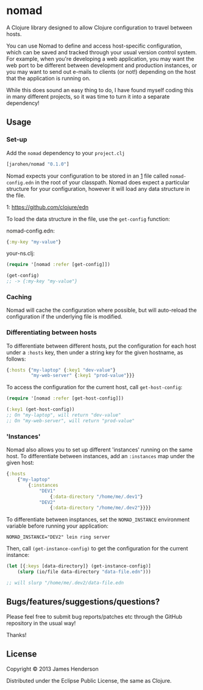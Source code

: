 # nomad

A Clojure library designed to allow Clojure configuration to travel
between hosts.

You can use Nomad to define and access host-specific configuration,
which can be saved and tracked through your usual version control
system. For example, when you're developing a web application, you may
want the web port to be different between development and production
instances, or you may want to send out e-mails to clients (or not!)
depending on the host that the application is running on.

While this does sound an easy thing to do, I have found myself coding
this in many different projects, so it was time to turn it into a
separate dependency!

## Usage

### Set-up

Add the ``nomad`` dependency to your ```project.clj```

```clojure
[jarohen/nomad "0.1.0"]
```

Nomad expects your configuration to be stored in an [1](EDN) file
called ``nomad-config.edn`` in the root of your classpath. Nomad does
expect a particular structure for your configuration, however it will
load any data structure in the file.

1: https://github.com/clojure/edn

To load the data structure in the file, use the ```get-config``` function:

nomad-config.edn:

```clojure
{:my-key "my-value"}
```

your-ns.clj:

```clojure
(require '[nomad :refer [get-config]])

(get-config)
;; -> {:my-key "my-value"}
```

### Caching

Nomad will cache the configuration where possible, but will
auto-reload the configuration if the underlying file is modified.

### Differentiating between hosts

To differentiate between different hosts, put the configuration for
each host under a ```:hosts``` key, then under a string key for the given
hostname, as follows:

```clojure
{:hosts {"my-laptop" {:key1 "dev-value"}
         "my-web-server" {:key1 "prod-value"}}}
```

To access the configuration for the current host, call
```get-host-config```:

```clojure
(require '[nomad :refer [get-host-config]])

(:key1 (get-host-config))
;; On "my-laptop", will return "dev-value"
;; On "my-web-server", will return "prod-value"
```

### 'Instances'

Nomad also allows you to set up different 'instances' running on the
same host. To differentiate between instances, add an ```:instances```
map under the given host:

```clojure
{:hosts 
	{"my-laptop" 
		{:instances
			"DEV1"
				{:data-directory "/home/me/.dev1"}
			"DEV2"
				{:data-directory "/home/me/.dev2"}}}}

```

To differentiate between insptances, set the ```NOMAD_INSTANCE```
environment variable before running your application:

    NOMAD_INSTANCE="DEV2" lein ring server

Then, call ```(get-instance-config)``` to get the configuration for
the current instance:


```clojure
(let [{:keys [data-directory]} (get-instance-config)]
	(slurp (io/file data-directory "data-file.edn")))

;; will slurp "/home/me/.dev2/data-file.edn
```

## Bugs/features/suggestions/questions?

Please feel free to submit bug reports/patches etc through the GitHub
repository in the usual way!

Thanks!

## License

Copyright © 2013 James Henderson

Distributed under the Eclipse Public License, the same as Clojure.
